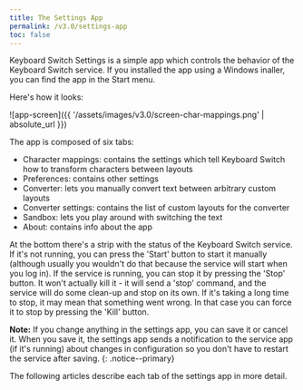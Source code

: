 ```yaml
---
title: The Settings App
permalink: /v3.0/settings-app
toc: false
---
```


Keyboard Switch Settings is a simple app which controls the behavior of the Keyboard Switch service. If you installed
the app using a Windows inaller, you can find the app in the Start menu.

Here's how it looks:

![app-screen]({{ '/assets/images/v3.0/screen-char-mappings.png' | absolute_url }})

The app is composed of six tabs:

- Character mappings: contains the settings which tell Keyboard Switch how to transform characters between layouts
- Preferences: contains other settings
- Converter: lets you manually convert text between arbitrary custom layouts
- Converter settings: contains the list of custom layouts for the converter
- Sandbox: lets you play around with switching the text
- About: contains info about the app

At the bottom there's a strip with the status of the Keyboard Switch service. If it's not running, you can press the
'Start' button to start it manually (although usually you wouldn't do that because the service will start when you log
in). If the service is running, you can stop it by pressing the 'Stop' button. It won't actually kill it - it will send
a 'stop' command, and the service will do some clean-up and stop on its own. If it's taking a long time to stop, it may
mean that something went wrong. In that case you can force it to stop by pressing the 'Kill' button.

**Note:** If you change anything in the settings app, you can save it or cancel it. When you save it, the settings app
sends a notification to the service app (if it's running) about changes in configuration so you don't have to restart
the service after saving.
{: .notice--primary}

The following articles describe each tab of the settings app in more detail.
